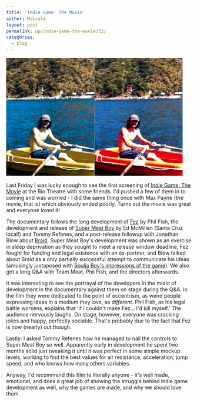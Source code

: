 ```yaml
---
title: 'Indie Game: The Movie'
author: Malcolm
layout: post
permalink: wp/indie-game-the-movie/52/
categories:
  - blog
---
```

![The directors](/assets/photo.jpg)

Last Friday I was lucky enough to see the first screening of [Indie Game: The Movie][1] at the Rio Theatre with some friends. I'd pushed a few of them in to coming and was worried - I did the same thing once with Max Payne (the movie, that is) which obviously ended poorly. Turns out the movie was great and everyone loved it!

The documentary follows the long development of [Fez][2] by Phil Fish, the development and release of [Super Meat Boy][3] by Ed McMillen (Santa Cruz local!) and Tommy Refenes, and a post-release followup with Jonathan Blow about [Braid][4]. Super Meat Boy's development was shown as an exercise in sleep deprivation as they sought to meet a release window deadline, Fez fought for funding and legal existence with an ex-partner, and Blow talked about Braid as a only partially successful attempt to communicate his ideas (amusingly juxtaposed with [Soulja Boy's impressions of the game][5]). We also got a long Q&A with Team Meat, Phil Fish, and the directors afterwards.

It was interesting to see the portrayal of the developers in the midst of development in the documentary against them on stage during the Q&A. In the film they were dedicated to the point of eccentrism, as weird people expressing ideas in a medium they love, as *different*. Phil Fish, as his legal battle worsens, explains that 'if I couldn't make Fez... I'd kill myself.' The audience nervously laughs. On stage, however, everyone was cracking jokes and happy, perfectly sociable. That's probably due to the fact that Fez is now (nearly) out though.

Lastly: I asked Tommy Refenes how he managed to nail the controls to Super Meat Boy so well. Apparently early in development he spent two months solid just tweaking it until it was perfect in some simple mockup levels, working to find the best values for air resistance, acceleration, jump speed, and who knows how many others variables.

Anyway, I'd recommend this film to literally anyone - it's well made, emotional, and does a great job of showing the struggle behind indie game development as well, why the games are made, and why we should love them.

 [1]: http://www.indiegamethemovie.com/
 [2]: http://polytroncorporation.com/61-2
 [3]: http://supermeatboy.com/
 [4]: http://braid-game.com/
 [5]: http://www.youtube.com/watch?v=xSXofLK5hFQ